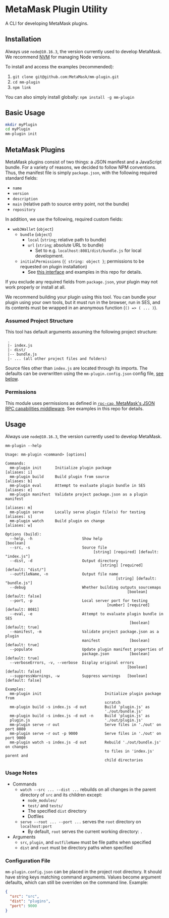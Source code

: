 # MetaMask Plugin Utility

A CLI for developing MetaMask plugins.

## Installation

Always use `node@10.16.3`, the version currently used to develop MetaMask.
We recommend [NVM](https://github.com/nvm-sh/nvm) for managing Node versions.

To install and access the examples (recommended):

1. `git clone git@github.com:MetaMask/mm-plugin.git`
2. `cd mm-plugin`
3. `npm link`

You can also simply install globally: `npm install -g mm-plugin`


## Basic Usage

```bash
mkdir myPlugin
cd myPlugin
mm-plugin init
```

## MetaMask Plugins

MetaMask plugins consist of two things: a JSON manifest and a JavaScript bundle.
For a variety of reasons, we decided to follow NPM conventions. Thus, the manifest file
is simply `package.json`, with the following required standard fields:
- `name`
- `version`
- `description`
- `main` (relative path to source entry point, not the bundle)
- `repository`

In addition, we use the following, required custom fields:
- `web3Wallet` (`object`)
  - `bundle` (`object`)
    - `local` (`string`; relative path to bundle)
    - `url` (`string`; absolute URL to bundle)
      - Set to e.g. `localhost:8081/dist/bundle.js` for local development.
  - `initialPermissions` (`{ string: object }`; permissions to be requested on
  plugin installation)
    - See [this interface](https://github.com/MetaMask/rpc-cap#requestpermissions-irequestedpermissions)
    and examples in this repo for details.

If you exclude any required fields from `package.json`, your plugin may not
work properly or install at all.

We recommend building your plugin using this tool.
You can bundle your plugin using your own tools, but it must run in the browser,
run in SES, and its contents must be wrapped in an anonymous function (`() => ( ... )`).

### Assumed Project Structure

This tool has default arguments assuming the following project structure:
```
 .
 |- index.js
 |- dist/
 |-- bundle.js
 |- ... (all other project files and folders)
```
Source files other than `index.js` are located through its imports.
The defaults can be overwritten using the `mm-plugin.config.json` config file,
[see below](#configuration-file).

### Permissions

This module uses permissions as defined in [`rpc-cap`, MetaMask's JSON RPC
capabilities middleware](https://github.com/MetaMask/rpc-cap).
See examples in this repo for details.

## Usage

Always use `node@10.16.3`, the version currently used to develop MetaMask.

`mm-plugin --help`
```
Usage: mm-plugin <command> [options]

Commands:
  mm-plugin init      Initialize plugin package                     [aliases: i]
  mm-plugin build     Build plugin from source                      [aliases: b]
  mm-plugin eval      Attempt to evaluate plugin bundle in SES      [aliases: e]
  mm-plugin manifest  Validate project package.json as a plugin manifest
                                                                    [aliases: m]
  mm-plugin serve     Locally serve plugin file(s) for testing      [aliases: s]
  mm-plugin watch     Build plugin on change                        [aliases: w]

Options (build):
  --help, -h                      Show help                            [boolean]
  --src, -s                       Source file
                                       [string] [required] [default: "index.js"]
  --dist, -d                      Output directory
                                          [string] [required] [default: "dist/"]
  --outfileName, -n               Output file name
                                                 [string] [default: "bundle.js"]
  --debug                         Whether building outputs sourcemaps
                                                      [boolean] [default: false]
  --port, -p                      Local server port for testing
                                             [number] [required] [default: 8081]
  --eval, -e                      Attempt to evaluate plugin bundle in SES
                                                       [boolean] [default: true]
  --manifest, -m                  Validate project package.json as a plugin
                                  manifest             [boolean] [default: true]
  --populate                      Update plugin manifest properties of
                                  package.json         [boolean] [default: true]
  --verboseErrors, -v, --verbose  Display original errors
                                                      [boolean] [default: false]
  --suppressWarnings, -w          Suppress warnings   [boolean] [default: false]

Examples:
  mm-plugin init                            Initialize plugin package from
                                            scratch
  mm-plugin build -s index.js -d out        Build 'plugin.js' as
                                            './out/bundle.js'
  mm-plugin build -s index.js -d out -n     Build 'plugin.js' as
  plugin.js                                 './out/plugin.js'
  mm-plugin serve -r out                    Serve files in './out' on port 8080
  mm-plugin serve -r out -p 9000            Serve files in './out' on port 9000
  mm-plugin watch -s index.js -d out        Rebuild './out/bundle.js' on changes
                                            to files in 'index.js' parent and
                                            child directories
```

### Usage Notes

- Commands
  - `watch --src ... --dist ...` rebuilds on all changes in the parent directory
  of `src` and its children except:
    - `node_modules/`
    - `test/` and `tests/`
    - The specified `dist` directory
    - Dotfiles
  - `serve --root ... --port ...` serves the `root` directory on `localhost:port`
    - By default, `root` serves the current working directory: `.`
- Arguments
  - `src`, `plugin`, and `outfileName` must be file paths when specified
  - `dist` and `root` must be directory paths when specified

### Configuration File

`mm-plugin.config.json` can be placed in the project root directory. It should have string keys matching
command arguments. Values become argument defaults, which can still be overriden on the command line.
Example:
```json
{
  "src": "src",
  "dist": "plugins",
  "port": 9000
}
```
